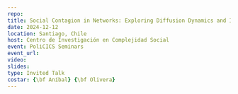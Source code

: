 ```yaml
---
repo: 
title: Social Contagion in Networks: Exploring Diffusion Dynamics and Insights
date: 2024-12-12
location: Santiago, Chile
host: Centro de Investigación en Complejidad Social
event: PoliCICS Seminars
event_url: 
video: 
slides: 
type: Invited Talk
costar: {\bf Aníbal} {\bf Olivera}
---
```

